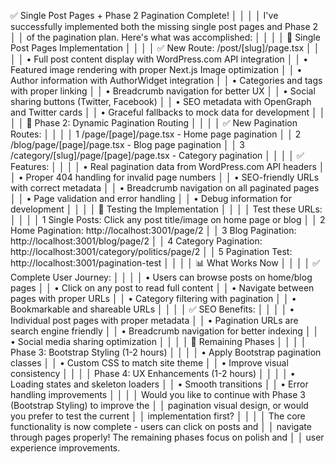 ✅ Single Post Pages + Phase 2 Pagination Complete!              │
│                                                                              │
│ I've successfully implemented both the missing single post pages and Phase 2 │
│ of the pagination plan. Here's what was accomplished:                        │
│                                                                              │
│                     🎯 Single Post Pages Implementation                      │
│                                                                              │
│ ✅ New Route: /post/[slug]/page.tsx                                          │
│                                                                              │
│  • Full post content display with WordPress.com API integration              │
│  • Featured image rendering with proper Next.js Image optimization           │
│  • Author information with AuthorWidget integration                          │
│  • Categories and tags with proper linking                                   │
│  • Breadcrumb navigation for better UX                                       │
│  • Social sharing buttons (Twitter, Facebook)                                │
│  • SEO metadata with OpenGraph and Twitter cards                             │
│  • Graceful fallbacks to mock data for development                           │
│                                                                              │
│                    🔗 Phase 2: Dynamic Pagination Routing                    │
│                                                                              │
│ ✅ New Pagination Routes:                                                    │
│                                                                              │
│  1 /page/[page]/page.tsx - Home page pagination                              │
│  2 /blog/page/[page]/page.tsx - Blog page pagination                         │
│  3 /category/[slug]/page/[page]/page.tsx - Category pagination               │
│                                                                              │
│ ✅ Features:                                                                 │
│                                                                              │
│  • Real pagination data from WordPress.com API headers                       │
│  • Proper 404 handling for invalid page numbers                              │
│  • SEO-friendly URLs with correct metadata                                   │
│  • Breadcrumb navigation on all paginated pages                              │
│  • Page validation and error handling                                        │
│  • Debug information for development                                         │
│                                                                              │
│                        🚀 Testing the Implementation                         │
│                                                                              │
│ Test these URLs:                                                             │
│                                                                              │
│  1 Single Posts: Click any post title/image on home page or blog             │
│  2 Home Pagination: http://localhost:3001/page/2                             │
│  3 Blog Pagination: http://localhost:3001/blog/page/2                        │
│  4 Category Pagination: http://localhost:3001/category/politics/page/2       │
│  5 Pagination Test: http://localhost:3001/pagination-test                    │
│                                                                              │
│                              📊 What Works Now                               │
│                                                                              │
│ ✅ Complete User Journey:                                                    │
│                                                                              │
│  • Users can browse posts on home/blog pages                                 │
│  • Click on any post to read full content                                    │
│  • Navigate between pages with proper URLs                                   │
│  • Category filtering with pagination                                        │
│  • Bookmarkable and shareable URLs                                           │
│                                                                              │
│ ✅ SEO Benefits:                                                             │
│                                                                              │
│  • Individual post pages with proper metadata                                │
│  • Pagination URLs are search engine friendly                                │
│  • Breadcrumb navigation for better indexing                                 │
│  • Social media sharing optimization                                         │
│                                                                              │
│                             🎯 Remaining Phases                              │
│                                                                              │
│ Phase 3: Bootstrap Styling (1-2 hours)                                       │
│                                                                              │
│  • Apply Bootstrap pagination classes                                        │
│  • Custom CSS to match site theme                                            │
│  • Improve visual consistency                                                │
│                                                                              │
│ Phase 4: UX Enhancements (1-2 hours)                                         │
│                                                                              │
│  • Loading states and skeleton loaders                                       │
│  • Smooth transitions                                                        │
│  • Error handling improvements                                               │
│                                                                              │
│ Would you like to continue with Phase 3 (Bootstrap Styling) to improve the   │
│ pagination visual design, or would you prefer to test the current            │
│ implementation first?                                                        │
│                                                                              │
│ The core functionality is now complete - users can click on posts and        │
│ navigate through pages properly! The remaining phases focus on polish and    │
│ user experience improvements.         